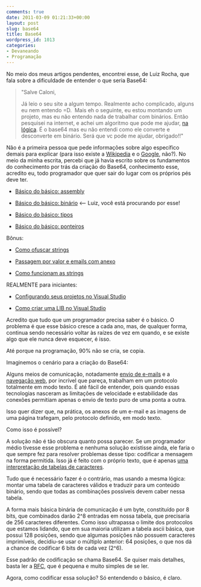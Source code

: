 ```yaml
---
comments: true
date: 2011-03-09 01:21:33+00:00
layout: post
slug: base64
title: Base64
wordpress_id: 1013
categories:
- Devaneando
- Programação
---
```


No meio dos meus artigos pendentes, encontrei esse, de Luiz Rocha, que fala sobre a dificuldade de entender o que seria Base64:


<blockquote>"Salve Caloni,

Já leio o seu site a algum tempo. Realmente acho complicado, alguns eu nem entendo =D.  Mais eh o seguinte, eu estou montando um projeto, mas eu não entendo nada de trabalhar com binários. Então pesquisei na internet, e achei um algoritmo que pode me ajudar, [na lógica](http://base64.sourceforge.net/b64.c). É o base64 mas eu não entendi como ele converte e desconverte em binário. Será que vc pode me ajudar, obrigado!!"</blockquote>


Não é a primeira pessoa que pede informações sobre algo específico demais para explicar (para isso existe a [Wikipedia](http://en.wikipedia.org/wiki/Base64) e o [Google](http://www.google.com/search?q=base64), não?). No meio da minha escrita, percebi que já havia escrito sobre os fundamentos do conhecimento por trás da criação do Base64, conhecimento esse, acredito eu, todo programador que quer sair do lugar com os próprios pés deve ter.



	
  * [Básico do básico: assembly](http://www.caloni.com.br/blog/basico-do-basico-assembly)

	
  * [Básico do básico: binário](http://www.caloni.com.br/blog/basico-do-basico-binario) <-- Luiz, você está procurando por esse!

	
  * [Básico do básico: tipos](http://www.caloni.com.br/blog/basico-do-basico-tipos)

	
  * [Básico do básico: ponteiros](http://www.caloni.com.br/blog/basico-do-basico-ponteiros)


Bônus:

	
  * [Como ofuscar strings](http://www.caloni.com.br/blog/como-ofuscar-strings)

	
  * [Passagem por valor e emails com anexo](http://www.caloni.com.br/blog/passagem-por-valor-e-emails-com-anexo)

	
  * [Como funcionam as strings](http://www.caloni.com.br/blog/strings)


REALMENTE para iniciantes:

	
  * [Configurando seus projetos no Visual Studio](http://www.caloni.com.br/blog/configurando-seus-projetos-no-visual-studio)

	
  * [Como criar uma LIB no Visual Studio](http://www.caloni.com.br/blog/como-criar-uma-lib-no-visual-studio)


Acredito que tudo que um programador precisa saber é o básico. O problema é que esse básico cresce a cada ano, mas, de qualquer forma, continua sendo necessário voltar às raízes de vez em quando, e se existe algo que ele nunca deve esquecer, é isso.

Até porque na programação, 90% não se cria, se copia.

Imaginemos o cenário para a criação do Base64:

Alguns meios de comunicação, notadamente [envio de e-mails](http://pt.wikipedia.org/wiki/Simple_Mail_Transfer_Protocol) e a [navegação web](http://pt.wikipedia.org/wiki/Hypertext_Transfer_Protocol), por incrível que pareça, trabalham em um protocolo totalmente em modo texto. É até fácil de entender, pois quando essas tecnologias nasceram as limitações de velocidade e estabilidade das conexões permitiam apenas o envio de texto puro de uma ponta a outra.

Isso quer dizer que, na prática, os anexos de um e-mail e as imagens de uma página trafegam, pelo protocolo definido, em modo texto.

Como isso é possível?

A solução não é tão obscura quanto possa parecer. Se um programador médio tivesse esse problema e nenhuma solução existisse ainda, ele faria o que sempre fez para resolver problemas desse tipo: codificar a mensagem na forma permitida. Isso já é feito com o próprio texto, que é apenas [uma interpretação de tabelas de caracteres](http://www.caloni.com.br/blog/basico-do-basico-binario).

Tudo que é necessário fazer é o contrário, mas usando a mesma lógica: montar uma tabela de caracteres válidos e traduzir para um conteúdo binário, sendo que todas as combinações possíveis devem caber nessa tabela.

A forma mais básica binária de comunicação é um byte, constituído por 8 bits, que combinados darão 2^8 entradas em nossa tabela, que precisaria de 256 caracteres diferentes. Como isso ultrapassa o limite dos protocolos que estamos lidando, que em sua maioria utilizam a tabela ascii básica, que possui 128 posições, sendo que algumas posições não possuem caracteres imprimíveis, decidiu-se usar o múltiplo anterior: 64 posições, o que nos dá a chance de codificar 6 bits de cada vez (2^6).

Esse padrão de codificação se chama Base64. Se quiser mais detalhes, basta ler a [RFC](http://tools.ietf.org/html/rfc989), que é pequena e muito simples de se ler.

Agora, como codificar essa solução? Só entendendo o básico, é claro.
